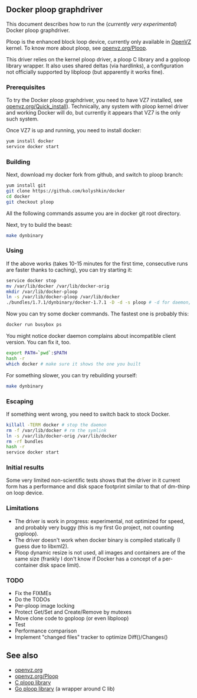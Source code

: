 ## Docker ploop graphdriver

This document describes how to run the (*currently very experimental*) Docker ploop graphdriver.

Ploop is the enhanced block loop device, currently only available in
[OpenVZ](https://openvz.org/) kernel. To know more about ploop, see
[openvz.org/Ploop](https://openvz.org/Ploop).

This driver relies on the kernel ploop driver, a ploop C library and a goploop
library wrapper. It also uses shared deltas (via hardlinks), a configuration
not officially supported by libploop (but apparently it works fine).

### Prerequisites

To try the Docker ploop graphdriver, you need to have VZ7 installed,
see [openvz.org/Quick_install](https://openvz.org/Quick_install)).
Technically, any system with ploop kernel driver and working Docker
will do, but currently it appears that VZ7 is the only such system.

Once VZ7 is up and running, you need to install docker:
```bash
yum install docker
service docker start
```

### Building

Next, download my docker fork from github, and switch to ploop branch:
```bash
yum install git
git clone https://github.com/kolyshkin/docker
cd docker
git checkout ploop
```

All the following commands assume you are in docker git root directory.

Next, try to build the beast:
```bash
make dynbinary
```

### Using

If the above works (takes 10-15 minutes for the first time, consecutive
runs are faster thanks to caching), you can try starting it:

```bash
service docker stop
mv /var/lib/docker /var/lib/docker-orig
mkdir /var/lib/docker-ploop
ln -s /var/lib/docker-ploop /var/lib/docker
./bundles/1.7.1/dynbinary/docker-1.7.1 -D -d -s ploop # -d for daemon, -D for debug, -s to use ploop gd
```

Now you can try some docker commands.
The fastest one is probably this:
```bash
docker run busybox ps
```

You might notice docker daemon complains about incompatible
client version. You can fix it, too.
```bash
export PATH=`pwd`:$PATH
hash -r
which docker # make sure it shows the one you built
```

For something slower, you can try rebuilding yourself:
```bash
make dynbinary
```

### Escaping

If something went wrong, you need to switch back to stock Docker.
```bash
killall -TERM docker # stop the daemon
rm -f /var/lib/docker # rm the symlink
ln -s /var/lib/docker-orig /var/lib/docker
rm -rf bundles
hash -r
service docker start
```

### Initial results

Some very limited non-scientific tests shows that the driver in it current form
has a performance and disk space footprint similar to that of dm-thinp on loop device.

### Limitations

* The driver is work in progress: experimental, not optimized for speed, and probably very buggy (this is my first Go project, not counting goploop).
* The driver doesn't work when docker binary is compiled statically (I guess due to libxml2).
* Ploop dynamic resize is not used, all images and containers are of the same size (frankly I don't know if Docker has a concept of a per-container disk space limit).

### TODO

* Fix the FIXMEs
* Do the TODOs
* Per-ploop image locking
* Protect Get/Set and Create/Remove by mutexes
* Move clone code to goploop (or even libploop)
* Test
* Performance comparison
* Implement "changed files" tracker to optimize Diff()/Changes()

## See also
* [openvz.org](https://openvz.org)
* [openvz.org/Ploop](https://openvz.org/Ploop)
* [C ploop library](https://github.com/kolyshkin/ploop)
* [Go ploop library](https://github.com/kolyshkin/goploop) (a wrapper around C lib)
